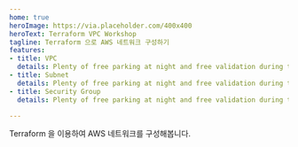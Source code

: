 ```yaml
---
home: true
heroImage: https://via.placeholder.com/400x400
heroText: Terraform VPC Workshop
tagline: Terraform 으로 AWS 네트워크 구성하기
features:
- title: VPC 
  details: Plenty of free parking at night and free validation during the business day
- title: Subnet 
  details: Plenty of free parking at night and free validation during the business day
- title: Security Group
  details: Plenty of free parking at night and free validation during the business day

---
```


Terraform 을 이용하여 AWS 네트워크를 구성해봅니다.
